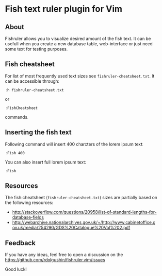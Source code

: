 Fish text ruler plugin for Vim
==============================

About
-----

Fishruler allows you to visualize desired amount of the fish text.
It can be usefull when you create a new database table, web-interface or
just need some text for testing purposes.


Fish cheatsheet
---------------

For list of most frequently used text sizes see `fishruler-cheatsheet.txt`.
It can be accessible through:

    :h fishruler-cheatsheet.txt

or

    :FishCheatsheet

commands.


Inserting the fish text
-----------------------

Following command will insert 400 charcters of the lorem ipsum text:

    :Fish 400

You can also insert full lorem ipsum text:

    :Fish


Resources
---------

The fish cheatsheet (`fishruler-cheatsheet.txt`) sizes are partially based
on the following resources:

 * http://stackoverflow.com/questions/20958/list-of-standard-lengths-for-database-fields
 * http://webarchive.nationalarchives.gov.uk/+/http://www.cabinetoffice.gov.uk/media/254290/GDS%20Catalogue%20Vol%202.pdf

Feedback
--------

If you have any ideas, feel free to open a discussion on the
https://github.com/rdolgushin/fishruler.vim/issues

Good luck!
